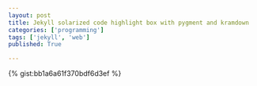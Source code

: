 ```yaml
---
layout: post
title: Jekyll solarized code highlight box with pygment and kramdown
categories: ['programming']
tags: ['jekyll', 'web']
published: True

---
```


{% gist:bb1a6a61f370bdf6d3ef %}

